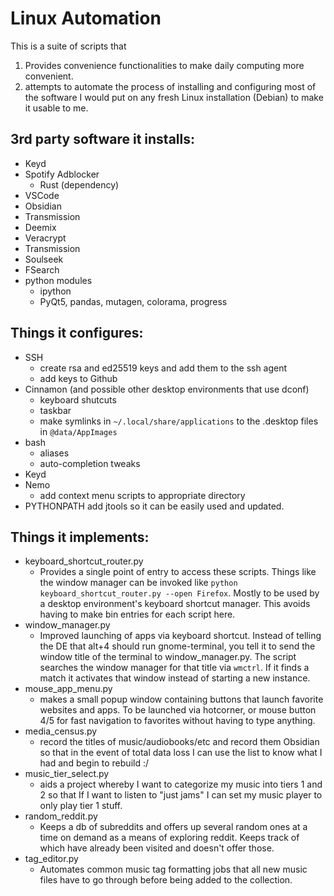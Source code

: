 
# Linux Automation
This is a suite of scripts that
1. Provides convenience functionalities to make daily computing more convenient. 
2. attempts to automate the process of installing and configuring most of the software I would put on any fresh Linux installation (Debian) to make it usable to me. 


    
## 3rd party software it installs:

* Keyd
* Spotify Adblocker
	* Rust (dependency)
* VSCode
* Obsidian 
* Transmission
* Deemix
* Veracrypt
* Transmission
* Soulseek
* FSearch
* python modules 
	* ipython 
	* PyQt5, pandas, mutagen, colorama, progress 
  
  

## Things it configures:

* SSH
	* create rsa and ed25519 keys and add them to the ssh agent 
	* add keys to Github
* Cinnamon (and possible other desktop environments that use dconf)
	* keyboard shutcuts
	* taskbar
	* make symlinks in `~/.local/share/applications` to the .desktop files in `@data/AppImages`
* bash
	* aliases
	* auto-completion tweaks
* Keyd
* Nemo
	* add context menu scripts to appropriate directory
* PYTHONPATH
    add jtools so it can be easily used and updated. 

  

## Things it implements:

* keyboard_shortcut_router.py
	* Provides a single point of entry to access these scripts. Things like the window manager can be invoked like `python keyboard_shortcut_router.py --open Firefox`. Mostly to be used by a desktop environment's keyboard shortcut manager. This avoids having to make bin entries for each script here. 
* window_manager.py
	* Improved launching of apps via keyboard shortcut. Instead of telling the DE that alt+4 should run gnome-terminal, you tell it to send the window title of the terminal to window_manager.py. The script searches the window manager for that title via `wmctrl`. If it finds a match it activates that window instead of starting a new instance. 
* mouse_app_menu.py
	* makes a small popup window containing buttons that launch favorite websites and apps. To be launched via hotcorner, or mouse button 4/5 for fast navigation to favorites without having to type anything. 
* media_census.py
	* record the titles of music/audiobooks/etc and record them Obsidian so that in the event of total data loss I can use the list to know what I had and begin to rebuild :/
* music_tier_select.py
	* aids a project whereby I want to categorize my music into tiers 1 and 2 so that If I want to listen to "just jams" I can set my music player to only play tier 1 stuff. 
* random_reddit.py
	* Keeps a db of subreddits and offers up several random ones at a time on demand as a means of exploring reddit. Keeps track of which have already been visited and doesn't offer those. 
* tag_editor.py
	* Automates common music tag formatting jobs that all new music files have to go through before being added to the collection. 


